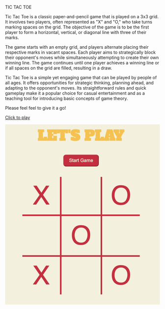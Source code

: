 TIC TAC TOE 


Tic Tac Toe is a classic paper-and-pencil game that is played on a 3x3 grid. It involves two players, often represented as "X" and "O," who take turns marking spaces on the grid. The objective of the game is to be the first player to form a horizontal, vertical, or diagonal line with three of their marks.

The game starts with an empty grid, and players alternate placing their respective marks in vacant spaces. Each player aims to strategically block their opponent's moves while simultaneously attempting to create their own winning line. The game continues until one player achieves a winning line or if all spaces on the grid are filled, resulting in a draw.

Tic Tac Toe is a simple yet engaging game that can be played by people of all ages. It offers opportunities for strategic thinking, planning ahead, and adapting to the opponent's moves. Its straightforward rules and quick gameplay make it a popular choice for casual entertainment and as a teaching tool for introducing basic concepts of game theory.

Please feel feel to give it a go!

[Click to play](https://christoph33one.github.io/new-challenge/)

![](asset/images/tick%20tac%20toe%20game.png)